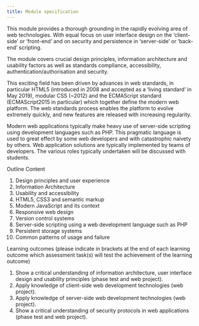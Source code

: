 ```yaml
---
title: Module specification
---
```


This module provides a thorough grounding in the rapidly evolving area of web technologies. With equal focus on user interface design on the ‘client-side’ or ‘front-end’ and on security and persistence in ‘server-side’ or ‘back-end’ scripting. 

The module covers crucial design principles, information architecture and usability factors as well as standards compliance, accessibility, authentication/authorisation and security. 

 

This exciting field has been driven by advances in web standards, in particular HTML5 (introduced in 2008 and accepted as a ‘living standard’ in May 2019), modular CSS (~2012) and the ECMAScript standard (ECMAScript2015 in particular) which together define the modern web platform. The web standards process enables the platform to evolve extremely quickly, and new features are released with increasing regularity. 

 

Modern web applications typically make heavy use of server-side scripting using development languages such as PHP. This pragmatic language is used to great effect by some web developers and with catastrophic naivety by others. Web application solutions are typically implemented by teams of developers. The various roles typically undertaken will be discussed with students. 

Outline Content 

1. Design principles and user experience 
2. Information Architecture 
3. Usability and accessibility 
4. HTML5, CSS3 and semantic markup 
5. Modern JavaScript and its context 
6. Responsive web design 
7. Version control systems 
8. Server-side scripting using a web development language such as PHP 
9. Persistent storage systems 
10. Common patterns of usage and failure 

Learning outcomes (please indicate in brackets at the end of each learning outcome which assessment task(s) will test the achievement of the learning outcome) 

1. Show a critical understanding of information architecture, user interface design and usability principles (phase test and web project). 
2. Apply knowledge of client-side web development technologies (web project). 
3. Apply knowledge of server-side web development technologies (web project). 
4. Show a critical understanding of security protocols in web applications (phase test and web project).  
